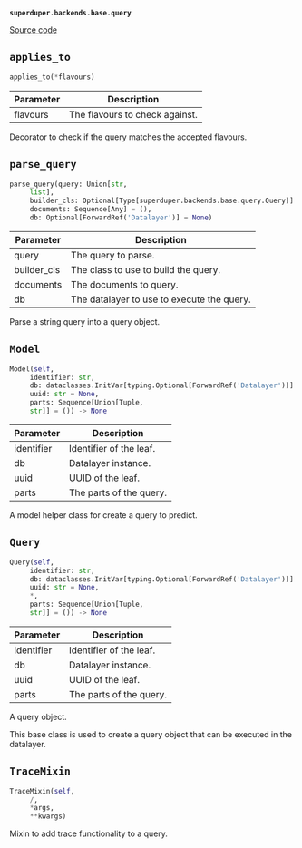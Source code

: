 **`superduper.backends.base.query`** 

[Source code](https://github.com/superduper/superduper/blob/main/superduper/backends/base/query.py)

## `applies_to` 

```python
applies_to(*flavours)
```
| Parameter | Description |
|-----------|-------------|
| flavours | The flavours to check against. |

Decorator to check if the query matches the accepted flavours.

## `parse_query` 

```python
parse_query(query: Union[str,
     list],
     builder_cls: Optional[Type[superduper.backends.base.query.Query]] = None,
     documents: Sequence[Any] = (),
     db: Optional[ForwardRef('Datalayer')] = None)
```
| Parameter | Description |
|-----------|-------------|
| query | The query to parse. |
| builder_cls | The class to use to build the query. |
| documents | The documents to query. |
| db | The datalayer to use to execute the query. |

Parse a string query into a query object.

## `Model` 

```python
Model(self,
     identifier: str,
     db: dataclasses.InitVar[typing.Optional[ForwardRef('Datalayer')]] = None,
     uuid: str = None,
     parts: Sequence[Union[Tuple,
     str]] = ()) -> None
```
| Parameter | Description |
|-----------|-------------|
| identifier | Identifier of the leaf. |
| db | Datalayer instance. |
| uuid | UUID of the leaf. |
| parts | The parts of the query. |

A model helper class for create a query to predict.

## `Query` 

```python
Query(self,
     identifier: str,
     db: dataclasses.InitVar[typing.Optional[ForwardRef('Datalayer')]] = None,
     uuid: str = None,
     *,
     parts: Sequence[Union[Tuple,
     str]] = ()) -> None
```
| Parameter | Description |
|-----------|-------------|
| identifier | Identifier of the leaf. |
| db | Datalayer instance. |
| uuid | UUID of the leaf. |
| parts | The parts of the query. |

A query object.

This base class is used to create a query object that can be executed
in the datalayer.

## `TraceMixin` 

```python
TraceMixin(self,
     /,
     *args,
     **kwargs)
```
Mixin to add trace functionality to a query.

